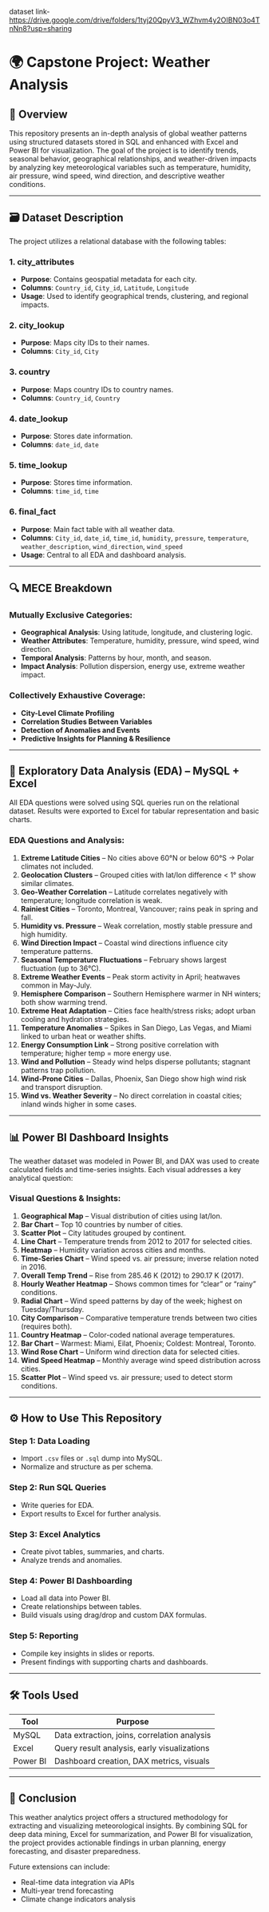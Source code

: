 dataset link-https://drive.google.com/drive/folders/1tyj20QpyV3_WZhvm4y2OIBN03o4TnNn8?usp=sharing
# 🌍 Capstone Project: Weather Analysis

## 📁 Overview

This repository presents an in-depth analysis of global weather patterns using structured datasets stored in SQL and enhanced with Excel and Power BI for visualization. The goal of the project is to identify trends, seasonal behavior, geographical relationships, and weather-driven impacts by analyzing key meteorological variables such as temperature, humidity, air pressure, wind speed, wind direction, and descriptive weather conditions.

---

## 🗃️ Dataset Description

The project utilizes a relational database with the following tables:

### **1. city\_attributes**

* **Purpose**: Contains geospatial metadata for each city.
* **Columns**: `Country_id`, `City_id`, `Latitude`, `Longitude`
* **Usage**: Used to identify geographical trends, clustering, and regional impacts.

### **2. city\_lookup**

* **Purpose**: Maps city IDs to their names.
* **Columns**: `City_id`, `City`

### **3. country**

* **Purpose**: Maps country IDs to country names.
* **Columns**: `Country_id`, `Country`

### **4. date\_lookup**

* **Purpose**: Stores date information.
* **Columns**: `date_id`, `date`

### **5. time\_lookup**

* **Purpose**: Stores time information.
* **Columns**: `time_id`, `time`

### **6. final\_fact**

* **Purpose**: Main fact table with all weather data.
* **Columns**: `City_id`, `date_id`, `time_id`, `humidity`, `pressure`, `temperature`, `weather_description`, `wind_direction`, `wind_speed`
* **Usage**: Central to all EDA and dashboard analysis.

---

## 🔍 MECE Breakdown

### Mutually Exclusive Categories:

* **Geographical Analysis**: Using latitude, longitude, and clustering logic.
* **Weather Attributes**: Temperature, humidity, pressure, wind speed, wind direction.
* **Temporal Analysis**: Patterns by hour, month, and season.
* **Impact Analysis**: Pollution dispersion, energy use, extreme weather impact.

### Collectively Exhaustive Coverage:

* **City-Level Climate Profiling**
* **Correlation Studies Between Variables**
* **Detection of Anomalies and Events**
* **Predictive Insights for Planning & Resilience**

---

## 🧪 Exploratory Data Analysis (EDA) – MySQL + Excel

All EDA questions were solved using SQL queries run on the relational dataset. Results were exported to Excel for tabular representation and basic charts.

### EDA Questions and Analysis:

1. **Extreme Latitude Cities** – No cities above 60°N or below 60°S → Polar climates not included.
2. **Geolocation Clusters** – Grouped cities with lat/lon difference < 1° show similar climates.
3. **Geo-Weather Correlation** – Latitude correlates negatively with temperature; longitude correlation is weak.
4. **Rainiest Cities** – Toronto, Montreal, Vancouver; rains peak in spring and fall.
5. **Humidity vs. Pressure** – Weak correlation, mostly stable pressure and high humidity.
6. **Wind Direction Impact** – Coastal wind directions influence city temperature patterns.
7. **Seasonal Temperature Fluctuations** – February shows largest fluctuation (up to 36°C).
8. **Extreme Weather Events** – Peak storm activity in April; heatwaves common in May-July.
9. **Hemisphere Comparison** – Southern Hemisphere warmer in NH winters; both show warming trend.
10. **Extreme Heat Adaptation** – Cities face health/stress risks; adopt urban cooling and hydration strategies.
11. **Temperature Anomalies** – Spikes in San Diego, Las Vegas, and Miami linked to urban heat or weather shifts.
12. **Energy Consumption Link** – Strong positive correlation with temperature; higher temp = more energy use.
13. **Wind and Pollution** – Steady wind helps disperse pollutants; stagnant patterns trap pollution.
14. **Wind-Prone Cities** – Dallas, Phoenix, San Diego show high wind risk and transport disruption.
15. **Wind vs. Weather Severity** – No direct correlation in coastal cities; inland winds higher in some cases.

---

## 📊 Power BI Dashboard Insights

The weather dataset was modeled in Power BI, and DAX was used to create calculated fields and time-series insights. Each visual addresses a key analytical question:

### Visual Questions & Insights:

1. **Geographical Map** – Visual distribution of cities using lat/lon.
2. **Bar Chart** – Top 10 countries by number of cities.
3. **Scatter Plot** – City latitudes grouped by continent.
4. **Line Chart** – Temperature trends from 2012 to 2017 for selected cities.
5. **Heatmap** – Humidity variation across cities and months.
6. **Time-Series Chart** – Wind speed vs. air pressure; inverse relation noted in 2016.
7. **Overall Temp Trend** – Rise from 285.46 K (2012) to 290.17 K (2017).
8. **Hourly Weather Heatmap** – Shows common times for “clear” or “rainy” conditions.
9. **Radial Chart** – Wind speed patterns by day of the week; highest on Tuesday/Thursday.
10. **City Comparison** – Comparative temperature trends between two cities (requires both).
11. **Country Heatmap** – Color-coded national average temperatures.
12. **Bar Chart** – Warmest: Miami, Eilat, Phoenix; Coldest: Montreal, Toronto.
13. **Wind Rose Chart** – Uniform wind direction data for selected cities.
14. **Wind Speed Heatmap** – Monthly average wind speed distribution across cities.
15. **Scatter Plot** – Wind speed vs. air pressure; used to detect storm conditions.

---

## ⚙️ How to Use This Repository

### Step 1: Data Loading

* Import `.csv` files or `.sql` dump into MySQL.
* Normalize and structure as per schema.

### Step 2: Run SQL Queries

* Write queries for EDA.
* Export results to Excel for further analysis.

### Step 3: Excel Analytics

* Create pivot tables, summaries, and charts.
* Analyze trends and anomalies.

### Step 4: Power BI Dashboarding

* Load all data into Power BI.
* Create relationships between tables.
* Build visuals using drag/drop and custom DAX formulas.

### Step 5: Reporting

* Compile key insights in slides or reports.
* Present findings with supporting charts and dashboards.

---

## 🛠️ Tools Used

| Tool     | Purpose                                      |
| -------- | -------------------------------------------- |
| MySQL    | Data extraction, joins, correlation analysis |
| Excel    | Query result analysis, early visualizations  |
| Power BI | Dashboard creation, DAX metrics, visuals     |

---

## 📌 Conclusion

This weather analytics project offers a structured methodology for extracting and visualizing meteorological insights. By combining SQL for deep data mining, Excel for summarization, and Power BI for visualization, the project provides actionable findings in urban planning, energy forecasting, and disaster preparedness.

Future extensions can include:

* Real-time data integration via APIs
* Multi-year trend forecasting
* Climate change indicators analysis



